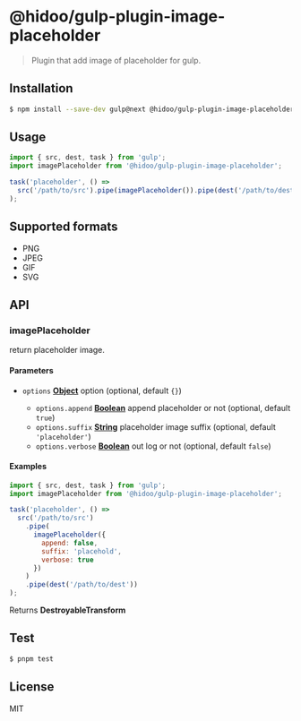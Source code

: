 # @hidoo/gulp-plugin-image-placeholder

> Plugin that add image of placeholder for gulp.

## Installation

```sh
$ npm install --save-dev gulp@next @hidoo/gulp-plugin-image-placeholder
```

## Usage

```js
import { src, dest, task } from 'gulp';
import imagePlaceholder from '@hidoo/gulp-plugin-image-placeholder';

task('placeholder', () =>
  src('/path/to/src').pipe(imagePlaceholder()).pipe(dest('/path/to/dest'))
);
```

## Supported formats

- PNG
- JPEG
- GIF
- SVG

## API

<!-- Generated by documentation.js. Update this documentation by updating the source code. -->

### imagePlaceholder

return placeholder image.

#### Parameters

- `options` **[Object](https://developer.mozilla.org/docs/Web/JavaScript/Reference/Global_Objects/Object)** option (optional, default `{}`)

  - `options.append` **[Boolean](https://developer.mozilla.org/docs/Web/JavaScript/Reference/Global_Objects/Boolean)** append placeholder or not (optional, default `true`)
  - `options.suffix` **[String](https://developer.mozilla.org/docs/Web/JavaScript/Reference/Global_Objects/String)** placeholder image suffix (optional, default `'placeholder'`)
  - `options.verbose` **[Boolean](https://developer.mozilla.org/docs/Web/JavaScript/Reference/Global_Objects/Boolean)** out log or not (optional, default `false`)

#### Examples

```javascript
import { src, dest, task } from 'gulp';
import imagePlaceholder from '@hidoo/gulp-plugin-image-placeholder';

task('placeholder', () =>
  src('/path/to/src')
    .pipe(
      imagePlaceholder({
        append: false,
        suffix: 'placehold',
        verbose: true
      })
    )
    .pipe(dest('/path/to/dest'))
);
```

Returns **DestroyableTransform**&#x20;

## Test

```sh
$ pnpm test
```

## License

MIT
